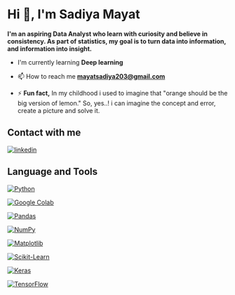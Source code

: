 # Hi 👋, I'm Sadiya Mayat

**I'm an aspiring Data Analyst who learn with curiosity and believe in consistency. As part of statistics, my goal is to turn data into information, and information into insight.**

* I'm currently learning **Deep learning**
 
* 📫 How to reach me **mayatsadiya203@gmail.com**

* ⚡️ **Fun fact,** In my childhood i used to imagine that "orange should be the big version of lemon." So, yes..! i can imagine the concept and error, create a picture and solve it.

## Contact with me

[![linkedin](https://img.shields.io/badge/linkedin-0A66C2?style=for-the-badge&logo=linkedin&logoColor=white)](https://www.linkedin.com/in/sadiya-mayat-657589281/)

## Language and Tools

[![Python](https://img.shields.io/badge/python-3776AB?style=for-the-badge&logo=python&logoColor=white)](https://www.python.org/)

[![Google Colab](https://img.shields.io/badge/google%20colab-F9AB00?style=for-the-badge&logo=google-colab&color=525252)](https://colab.research.google.com/)

[![Pandas](https://img.shields.io/badge/pandas-150458?style=for-the-badge&logo=pandas&logoColor=white)](https://pandas.pydata.org/)

[![NumPy](https://img.shields.io/badge/numpy-013243?style=for-the-badge&logo=numpy&logoColor=white)](https://numpy.org/)

[![Matplotlib](https://img.shields.io/badge/matplotlib-000000?style=for-the-badge&logo=matplotlib&logoColor=white)](https://matplotlib.org/)

[![Scikit-Learn](https://img.shields.io/badge/scikit--learn-F7931E?style=for-the-badge&logo=scikit-learn&logoColor=white)](https://scikit-learn.org/)

[![Keras](https://img.shields.io/badge/keras-D00000?style=for-the-badge&logo=keras&logoColor=white)](https://keras.io/)

[![TensorFlow](https://img.shields.io/badge/tensorflow-FF6F00?style=for-the-badge&logo=tensorflow&logoColor=white)](https://www.tensorflow.org/)


